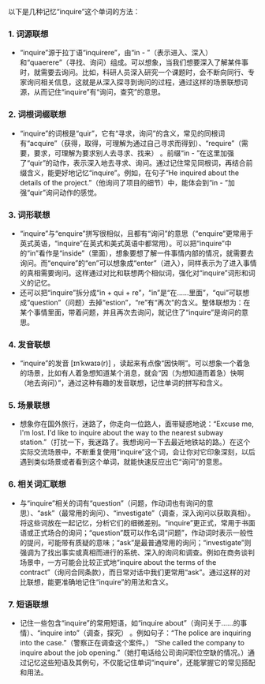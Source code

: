 以下是几种记忆“inquire”这个单词的方法：

### 1. 词源联想
 - “inquire”源于拉丁语“inquirere”，由“in - ”（表示进入、深入）和“quaerere”（寻找、询问）组成。可以想象，当我们想要深入了解某件事时，就需要去询问。比如，科研人员深入研究一个课题时，会不断向同行、专家询问相关信息，这就是从深入探寻到询问的过程，通过这样的场景联想词源，从而记住“inquire”有“询问，查究”的意思。

### 2. 词根词缀联想
 - “inquire”的词根是“quir”，它有“寻求，询问”的含义，常见的同根词有“acquire”（获得，取得，可理解为通过自己寻求而得到）、“require”（需要，要求，可理解为要求别人去寻求、找来） 。前缀“in - ”在这里加强了“quir”的动作，表示深入地去寻求、询问。通过记住常见同根词，再结合前缀含义，能更好地记忆“inquire”。例如，在句子“He inquired about the details of the project.”（他询问了项目的细节）中，能体会到“in - ”加强“quir”询问动作的感觉。

### 3. 词形联想
 - “inquire”与“enquire”拼写很相似，且都有“询问”的意思（“enquire”更常用于英式英语，“inquire”在英式和美式英语中都常用）。可以把“inquire”中的“in”看作是“inside”（里面），想象要想了解一件事情内部的情况，就需要去询问。而“enquire”的“en”可以想象成“enter”（进入），同样表示为了进入事情的真相需要询问。这样通过对比和联想两个相似词，强化对“inquire”词形和词义的记忆。 
 - 还可以把“inquire”拆分成“in + qui + re”，“in”是“在……里面”，“qui”可联想成“question”（问题）去掉“estion”，“re”有“再次”的含义。整体联想为：在某个事情里面，带着问题，并且再次去询问，就记住了“inquire”是询问的意思。

### 4. 发音联想
 - “inquire”的发音 [ɪnˈkwaɪə(r)] ，读起来有点像“因快啊”。可以想象一个着急的场景，比如有人着急想知道某个消息，就会“因（为想知道而着急）快啊（地去询问）”，通过这种有趣的发音联想，记住单词的拼写和含义。

### 5. 场景联想
 - 想象你在国外旅行，迷路了，你走向一位路人，面带疑惑地说：“Excuse me, I'm lost. I'd like to inquire about the way to the nearest subway station.”（打扰一下，我迷路了。我想询问一下去最近地铁站的路。）在这个实际交流场景中，不断重复使用“inquire”这个词，会让你对它印象深刻，以后遇到类似场景或者看到这个单词，就能快速反应出它“询问”的意思。

### 6. 相关词汇联想
 - 与“inquire”相关的词有“question”（问题，作动词也有询问的意思）、“ask”（最常用的询问）、“investigate”（调查，深入询问以获取真相）。将这些词放在一起记忆，分析它们的细微差别。“inquire”更正式，常用于书面语或正式场合的询问；“question”既可以作名词“问题”，作动词时表示一般性的提问，可能带有质疑的意味；“ask”是最普通常用的询问；“investigate”则强调为了找出事实或真相而进行的系统、深入的询问和调查。例如在商务谈判场景中，一方可能会比较正式地“inquire about the terms of the contract”（询问合同条款），而日常对话中我们更常用“ask”。通过这样的对比联想，能更准确地记住“inquire”的用法和含义。

### 7. 短语联想
 - 记住一些包含“inquire”的常用短语，如“inquire about”（询问关于……的事情）、“inquire into”（调查，探究） 。例如句子：“The police are inquiring into the case.”（警察正在调查这个案件。） “She called the company to inquire about the job opening.”（她打电话给公司询问职位空缺的情况。）通过记忆这些短语及其例句，不仅能记住单词“inquire”，还能掌握它的常见搭配和用法。 